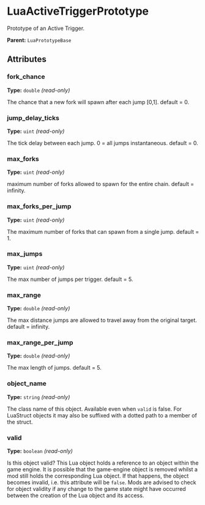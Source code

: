 # LuaActiveTriggerPrototype

Prototype of an Active Trigger.

**Parent:** `LuaPrototypeBase`

## Attributes

### fork_chance

**Type:** `double` _(read-only)_

The chance that a new fork will spawn after each jump [0,1]. default = 0.

### jump_delay_ticks

**Type:** `uint` _(read-only)_

The tick delay between each jump. 0 = all jumps instantaneous. default = 0.

### max_forks

**Type:** `uint` _(read-only)_

maximum number of forks allowed to spawn for the entire chain. default = infinity.

### max_forks_per_jump

**Type:** `uint` _(read-only)_

The maximum number of forks that can spawn from a single jump. default = 1.

### max_jumps

**Type:** `uint` _(read-only)_

The max number of jumps per trigger. default = 5.

### max_range

**Type:** `double` _(read-only)_

The max distance jumps are allowed to travel away from the original target. default = infinity.

### max_range_per_jump

**Type:** `double` _(read-only)_

The max length of jumps. default = 5.

### object_name

**Type:** `string` _(read-only)_

The class name of this object. Available even when `valid` is false. For LuaStruct objects it may also be suffixed with a dotted path to a member of the struct.

### valid

**Type:** `boolean` _(read-only)_

Is this object valid? This Lua object holds a reference to an object within the game engine. It is possible that the game-engine object is removed whilst a mod still holds the corresponding Lua object. If that happens, the object becomes invalid, i.e. this attribute will be `false`. Mods are advised to check for object validity if any change to the game state might have occurred between the creation of the Lua object and its access.

